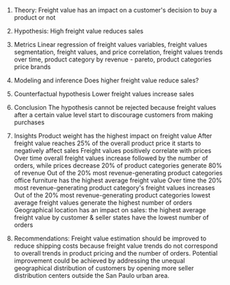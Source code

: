 1. Theory:   Freight value has an impact on a customer's decision to buy a product or not

3. Hypothesis:   High freight value reduces sales

5. Metrics
Linear regression of freight values variables, freight values segmentation, freight values, and price correlation, freight values trends over time, product category by revenue - pareto, product categories price brands

6. Modeling and inference
Does higher freight value reduce sales?

7. Counterfactual hypothesis
Lower freight values increase sales

8. Conclusion
The hypothesis cannot be rejected because freight values after a certain value level start to discourage customers from making purchases

9. Insights
Product weight has the highest impact on freight value After freight value reaches 25% of the overall product price it starts to negatively affect sales Freight values positively correlate with prices Over time overall freight values increase followed by the number of orders, while prices decrease 20% of product categories generate 80% of revenue Out of the 20% most revenue-generating product categories office furniture has the highest average freight value Over time the 20% most revenue-generating product category's freight values increases Out of the 20% most revenue-generating product categories lowest average freight values generate the highest number of orders Geographical location has an impact on sales: the highest average freight value by customer & seller states have the lowest number of orders

10. Recommendations:
Freight value estimation should be improved to reduce shipping costs because freight value trends do not correspond to overall trends in product pricing and the number of orders. Potential improvement could be achieved by addressing the unequal geographical distribution of customers by opening more seller distribution centers outside the San Paulo urban area.
